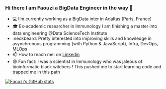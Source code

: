 ### Hi there I am Faouzi a BigData Engineer in the way 👋

- :computer: I’m currently working as a BigData inter in Adaltas (Paris, France)
- :mortar_board: Ex-academic researcher in Immunology I am finishing a master into data engineering @Data ScienceTech Institute
- :neckbeard: Pretty interested into improving skills and knowledge in asynchronous programming (with Python & JavaScript), Infra, DevOps, MLOps
- 📫 How to reach me: on [Linkedin](https://www.linkedin.com/in/faouzi-braza/)
- 😄 Fun fact: I was a scientist in Immunology who was jaleous of bioinformatic black witchers ! This pushed me to start learning code and trapped me in this path
 
 [![Faouzi's GitHub stats](https://github-readme-stats.vercel.app/api?username=fbraza)](https://github.com/fbraza/github-readme-stats)
